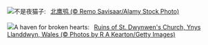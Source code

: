 ![](https://www.bing.com/th?id=OHR.HawkOwl_ZH-CN3401920167_UHD.jpg&w=1000)不是夜猫子:&nbsp;&ensp;[北鹰鸮 (© Remo Savisaar/Alamy Stock Photo)](https://www.bing.com/th?id=OHR.HawkOwl_ZH-CN3401920167_UHD.jpg)
<br><br/>
![](https://www.bing.com/th?id=OHR.DwynwensDay_EN-US2844762878_UHD.jpg&w=1000)A haven for broken hearts:&nbsp;&ensp;[Ruins of St. Dwynwen's Church, Ynys Llanddwyn, Wales (© Photos by R A Kearton/Getty Images)](https://www.bing.com/th?id=OHR.DwynwensDay_EN-US2844762878_UHD.jpg)
<br><br/>
